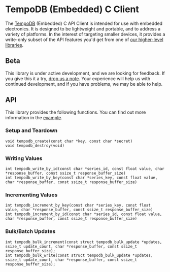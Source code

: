 # TempoDB (Embedded) C Client

The [TempoDB](http://www.tempo-db.com) (Embedded) C API Client is intended for use with embedded electronics. It is designed to be lightweight and portable, and to address a variety of platforms. In the interest of targeting smaller devices, it provides a write-only subset of the API features you'd get from one of [our higher-level libraries](http://tempo-db.com/docs/clients/).

## Beta

This library is under active development, and we are looking for feedback. If you give this it a try, [drop us a note](<patrick@tempo-db.com>). Your experience will help us with continued development, and if you have problems, we may be able to help.

## API

This library provides the following functions. You can find out more information in the [example](https://github.com/tempodb/tempodb-embedded-c/blob/master/examples/example.c).

### Setup and Teardown
```
void tempodb_create(const char *key, const char *secret)
void tempodb_destroy(void)
```

### Writing Values
```
int tempodb_write_by_id(const char *series_id, const float value, char *response_buffer, const ssize_t response_buffer_size)
int tempodb_write_by_key(const char *series_key, const float value, char *response_buffer, const ssize_t response_buffer_size)
```

### Incrementing Values
```
int tempodb_increment_by_key(const char *series_key, const float value, char *response_buffer, const ssize_t response_buffer_size)
int tempodb_increment_by_id(const char *series_id, const float value, char *response_buffer, const ssize_t response_buffer_size)
```

### Bulk/Batch Updates
```
int tempodb_bulk_increment(const struct tempodb_bulk_update *updates, ssize_t update_count, char *response_buffer, const ssize_t response_buffer_size);
int tempodb_bulk_write(const struct tempodb_bulk_update *updates, ssize_t update_count, char *response_buffer, const ssize_t response_buffer_size);
```